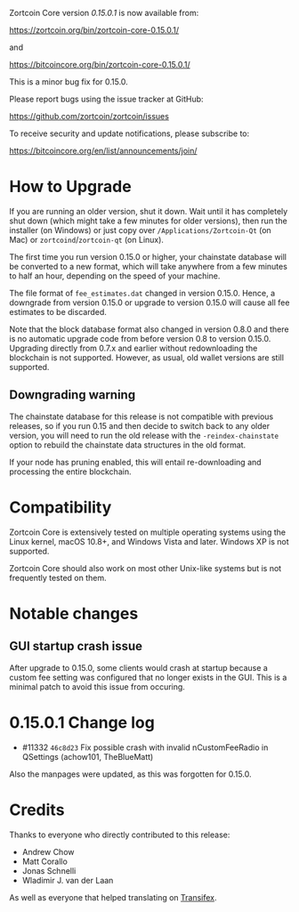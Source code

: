 Zortcoin Core version *0.15.0.1* is now available from:

  <https://zortcoin.org/bin/zortcoin-core-0.15.0.1/>

and

  <https://bitcoincore.org/bin/zortcoin-core-0.15.0.1/>

This is a minor bug fix for 0.15.0.

Please report bugs using the issue tracker at GitHub:

  <https://github.com/zortcoin/zortcoin/issues>

To receive security and update notifications, please subscribe to:

  <https://bitcoincore.org/en/list/announcements/join/>

How to Upgrade
==============

If you are running an older version, shut it down. Wait until it has completely
shut down (which might take a few minutes for older versions), then run the 
installer (on Windows) or just copy over `/Applications/Zortcoin-Qt` (on Mac)
or `zortcoind`/`zortcoin-qt` (on Linux).

The first time you run version 0.15.0 or higher, your chainstate database will
be converted to a new format, which will take anywhere from a few minutes to
half an hour, depending on the speed of your machine.

The file format of `fee_estimates.dat` changed in version 0.15.0. Hence, a
downgrade from version 0.15.0 or upgrade to version 0.15.0 will cause all fee
estimates to be discarded.

Note that the block database format also changed in version 0.8.0 and there is no
automatic upgrade code from before version 0.8 to version 0.15.0. Upgrading
directly from 0.7.x and earlier without redownloading the blockchain is not supported.
However, as usual, old wallet versions are still supported.

Downgrading warning
-------------------

The chainstate database for this release is not compatible with previous
releases, so if you run 0.15 and then decide to switch back to any
older version, you will need to run the old release with the `-reindex-chainstate`
option to rebuild the chainstate data structures in the old format.

If your node has pruning enabled, this will entail re-downloading and
processing the entire blockchain.

Compatibility
==============

Zortcoin Core is extensively tested on multiple operating systems using
the Linux kernel, macOS 10.8+, and Windows Vista and later. Windows XP is not supported.

Zortcoin Core should also work on most other Unix-like systems but is not
frequently tested on them.

Notable changes
===============

GUI startup crash issue
-------------------------

After upgrade to 0.15.0, some clients would crash at startup because a custom
fee setting was configured that no longer exists in the GUI. This is a minimal
patch to avoid this issue from occuring.

0.15.0.1 Change log
====================

-  #11332 `46c8d23` Fix possible crash with invalid nCustomFeeRadio in QSettings (achow101, TheBlueMatt)

Also the manpages were updated, as this was forgotten for 0.15.0.

Credits
=======

Thanks to everyone who directly contributed to this release:

- Andrew Chow
- Matt Corallo
- Jonas Schnelli
- Wladimir J. van der Laan

As well as everyone that helped translating on [Transifex](https://www.transifex.com/projects/p/zortcoin/).
